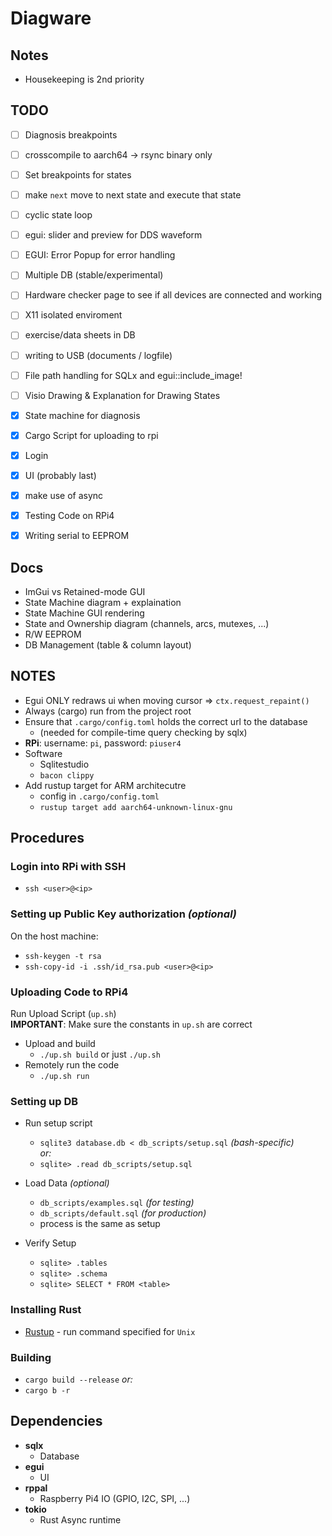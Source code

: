 # Diagware

## Notes

- Housekeeping is 2nd priority


## TODO

- [ ] Diagnosis breakpoints
- [ ] crosscompile to aarch64 -> rsync binary only
- [ ] Set breakpoints for states
- [ ] make `next` move to next state and execute that state
- [ ] cyclic state loop
- [ ] egui: slider and preview for DDS waveform
- [ ] EGUI: Error Popup for error handling
- [ ] Multiple DB (stable/experimental)
- [ ] Hardware checker page to see if all devices are connected and working
- [ ] X11 isolated enviroment
- [ ] exercise/data sheets in DB
- [ ] writing to USB (documents / logfile)
- [ ] File path handling for SQLx and egui::include\_image!
- [ ] Visio Drawing & Explanation for Drawing States
- [x] State machine for diagnosis
- [x] Cargo Script for uploading to rpi
- [x] Login
- [x] UI (probably last)
- [x] make use of async
- [x] Testing Code on RPi4
- [x] Writing serial to EEPROM


## Docs
- ImGui vs Retained-mode GUI
- State Machine diagram + explaination
- State Machine GUI rendering
- State and Ownership diagram (channels, arcs, mutexes, ...)
- R/W EEPROM
- DB Management (table & column layout)



## NOTES

- Egui ONLY redraws ui when moving cursor => `ctx.request_repaint()`
- Always (cargo) run from the project root
- Ensure that `.cargo/config.toml` holds the correct url to the database
  - (needed for compile-time query checking by sqlx)
- **RPi**: username: `pi`, password: `piuser4`
- Software
  - Sqlitestudio
  - `bacon clippy`
- Add rustup target for ARM architecutre
  - config in `.cargo/config.toml`
  - `rustup target add aarch64-unknown-linux-gnu`



## Procedures


### Login into RPi with SSH

- `ssh <user>@<ip>`


### Setting up Public Key authorization *(optional)*

On the host machine:

- `ssh-keygen -t rsa`
- `ssh-copy-id -i .ssh/id_rsa.pub <user>@<ip>`



### Uploading Code to RPi4

Run Upload Script (`up.sh`)\
**IMPORTANT**: Make sure the constants in `up.sh` are correct

- Upload and build
  - `./up.sh build` or just `./up.sh`
- Remotely run the code
  - `./up.sh run`



### Setting up DB

- Run setup script
  - `sqlite3 database.db < db_scripts/setup.sql` *(bash-specific)*\
  *or:*
  - `sqlite> .read db_scripts/setup.sql`

- Load Data *(optional)*
  - `db_scripts/examples.sql` *(for testing)*
  - `db_scripts/default.sql` *(for production)*
  - process is the same as setup

- Verify Setup
  - `sqlite> .tables`
  - `sqlite> .schema`
  - `sqlite> SELECT * FROM <table>`


### Installing Rust

- [Rustup](https://rustup.rs/) - run command specified for `Unix`


### Building

- `cargo build --release`
*or:*
- `cargo b -r`




## Dependencies

- **sqlx**
  - Database
- **egui**
  - UI
- **rppal**
  - Raspberry Pi4 IO (GPIO, I2C, SPI, ...)
- **tokio**
  - Rust Async runtime
